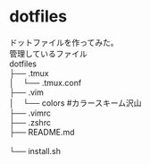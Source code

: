 dotfiles
===============
ドットファイルを作ってみた。<br>
管理しているファイル<br>
dotfiles<br>
├── .tmux<br>
│&nbsp;&nbsp;&nbsp;&nbsp;└── .tmux.conf<br> 
├── .vim<br>
│&nbsp;&nbsp;&nbsp;&nbsp;└── colors #カラースキーム沢山<br> 
├── .vimrc<br>
├── .zshrc<br>
├── README.md<br>  
└── install.sh<br>
